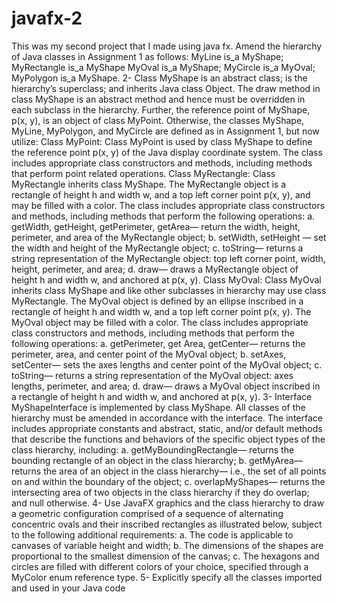 # javafx-2
This was my second project that I made using java fx. 
Amend the hierarchy of Java classes in Assignment 1 as follows:
MyLine is_a MyShape;
MyRectangle is_a MyShape
MyOval is_a MyShape;
MyCircle is_a MyOval;
MyPolygon is_a MyShape.
2- Class MyShape is an abstract class; is the hierarchy’s superclass; and inherits
Java class Object. The draw method in class MyShape is an abstract method and
hence must be overridden in each subclass in the hierarchy. Further, the reference
point of MyShape, p(x, y), is an object of class MyPoint. Otherwise, the classes
MyShape, MyLine, MyPolygon, and MyCircle are defined as in Assignment 1,
but now utilize:
Class MyPoint:
Class MyPoint is used by class MyShape to define the reference point p(x, y) of
the Java display coordinate system. The class includes appropriate class
constructors and methods, including methods that perform point related
operations.
Class MyRectangle:
Class MyRectangle inherits class MyShape. The MyRectangle object is a
rectangle of height h and width w, and a top left corner point p(x, y), and may be
filled with a color. The class includes appropriate class constructors and methods,
including methods that perform the following operations:
a. getWidth, getHeight, getPerimeter, getArea— return the width, height,
perimeter, and area of the MyRectangle object;
b. setWidth, setHeight — set the width and height of the MyRectangle object;
c. toString— returns a string representation of the MyRectangle object: top
left corner point, width, height, perimeter, and area; 
d. draw— draws a MyRectangle object of height h and width w, and anchored
at p(x, y).
Class MyOval:
Class MyOval inherits class MyShape and like other subclasses in hierarchy may
use class MyRectangle. The MyOval object is defined by an ellipse inscribed in a
rectangle of height h and width w, and a top left corner point p(x, y). The MyOval
object may be filled with a color. The class includes appropriate class constructors
and methods, including methods that perform the following operations:
a. getPerimeter, get Area, getCenter— returns the perimeter, area, and center
point of the MyOval object;
b. setAxes, setCenter— sets the axes lengths and center point of the MyOval
object;
c. toString— returns a string representation of the MyOval object: axes lengths,
perimeter, and area;
d. draw— draws a MyOval object inscribed in a rectangle of height h and width
w, and anchored at p(x, y).
3- Interface MyShapeInterface is implemented by class MyShape. All classes of
the hierarchy must be amended in accordance with the interface. The interface
includes appropriate constants and abstract, static, and/or default methods that
describe the functions and behaviors of the specific object types of the class
hierarchy, including:
a. getMyBoundingRectangle— returns the bounding rectangle of an object in
the class hierarchy;
b. getMyArea— returns the area of an object in the class hierarchy— i.e., the set
of all points on and within the boundary of the object;
c. overlapMyShapes— returns the intersecting area of two objects in the class
hierarchy if they do overlap; and null otherwise.
4- Use JavaFX graphics and the class hierarchy to draw a geometric configuration
comprised of a sequence of alternating concentric ovals and their inscribed
rectangles as illustrated below, subject to the following additional requirements:
a. The code is applicable to canvases of variable height and width;
b. The dimensions of the shapes are proportional to the smallest dimension of the
canvas;
c. The hexagons and circles are filled with different colors of your choice, specified
through a MyColor enum reference type.
5- Explicitly specify all the classes imported and used in your Java code
